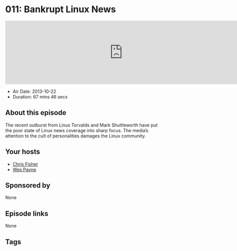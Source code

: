 # 011: Bankrupt Linux News

<iframe src="https://player.fireside.fm/v2/RUkczH-V+c9tjEigu?theme=dark" width="740" height="200" frameborder="0" scrolling="no"></iframe>

* Air Date: 2013-10-22
* Duration: 67 mins 46 secs

## About this episode

The recent outburst from Linus Torvalds and Mark Shuttleworth have put the poor state of Linux news coverage into sharp focus. The media’s attention to the cult of personalities damages the Linux community.

## Your hosts
* [Chris Fisher](https://linuxunplugged.com/hosts/chrislas)
* [Wes Payne](https://linuxunplugged.com/hosts/wes)

## Sponsored by

None



## Episode links

None



## Tags

